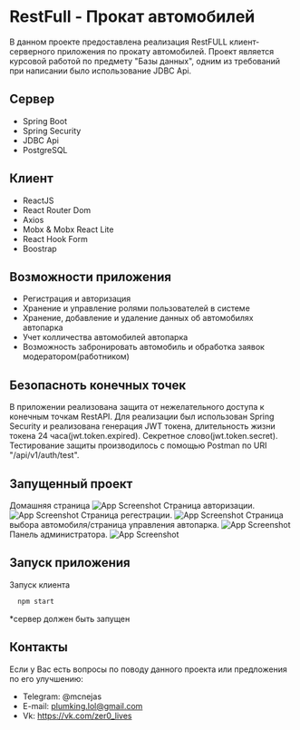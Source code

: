 
# RestFull - Прокат автомобилей

В данном проекте предоставлена реализация RestFULL 
клиент-серверного приложения по прокату автомобилей. 
Проект является курсовой работой по предмету "Базы данных", 
одним из требований при написании было использование JDBC Api.



## Сервер

- Spring Boot
- Spring Security
- JDBC Api
- PostgreSQL


## Клиент
- ReactJS
- React Router Dom
- Axios
- Mobx & Mobx React Lite
- React Hook Form
- Boostrap

## Возможности приложения
- Регистрация и авторизация
- Хранение и управление ролями пользователей в системе
- Хранение, добавление и удаление данных об автомобилях автопарка
- Учет колличества автомобилей автопарка
- Возможность забронировать автомобиль и обработка заявок модератором(работником)
## Безопасноть конечных точек

В приложении реализована защита от нежелательного доступа к конечным точкам RestAPI.
Для реализации был использован Spring Security и реализована генерация JWT токена,
длительность жизни токена 24 часа(jwt.token.expired). Секретное слово(jwt.token.secret).
Тестирование защиты производилось с помощью Postman по URI "/api/v1/auth/test".



## Запущенный проект
Домашняя страница
![App Screenshot](https://i.ibb.co/W044GTJ/Screenshot-1.png)
Страница авторизации.
![App Screenshot](https://i.ibb.co/SBnxwt8/Screenshot-2.png)
Страница регестрации.
![App Screenshot](https://i.ibb.co/mRyKCpd/Screenshot-3.png)
Страница выбора автомобиля/страница управления автопарка.
![App Screenshot](https://i.ibb.co/f40sW6D/Screenshot-4.png)
Панель администратора.
![App Screenshot](https://i.ibb.co/zr17TY9/Screenshot-5.png)



## Запуск приложения

Запуск клиента

```bash
  npm start
```

*сервер должен быть запущен


## Контакты

Если у Вас есть вопросы по поводу данного проекта или предложения по его улучшению:
* Telegram: @mcnejas
* E-mail: plumking.lol@gmail.com
* Vk: https://vk.com/zer0_lives
